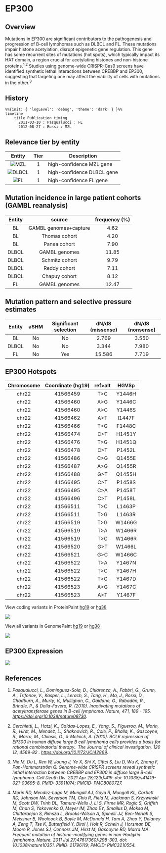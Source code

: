 # EP300

## Overview
Mutations in EP300 are significant contributors to the pathogenesis and progression of B-cell lymphomas such as DLBCL and FL. These mutations impair histone acetylation, disrupt epigenetic gene regulation. This gene has some recurrent sites of mutations (hot spots), which typically impact its HAT domain, a region crucial for acetylating histones and non-histone proteins.<sup>1,2</sup> Studies using genome-wide CRISPR-Cas9 screens have identified synthetic lethal interactions between CREBBP and EP300, suggesting that targeting one may affect the viability of cells with mutations in the other.<sup>3</sup> 

## History

```mermaid
%%{init: { 'logLevel': 'debug', 'theme': 'dark' } }%%
timeline
    title Publication timing
      2011-03-10 : Pasqualucci : FL
      2012-08-27 : Rossi : MZL
```

## Relevance tier by entity

|Entity|Tier|Description                           |
|:------:|:----:|--------------------------------------|
|![MZL](images/icons/MZL_tier1.png)|1|high-confidence MZL gene|
|![DLBCL](images/icons/DLBCL_tier1.png) |1   |high-confidence DLBCL gene            |
|![FL](images/icons/FL_tier1.png)    |1   |high-confidence FL gene               |

## Mutation incidence in large patient cohorts (GAMBL reanalysis)

|Entity|source               |frequency (%)|
|:------:|:---------------------:|:-------------:|
|BL    |GAMBL genomes+capture| 4.62        |
|BL    |Thomas cohort        | 4.20        |
|BL    |Panea cohort         | 7.90        |
|DLBCL |GAMBL genomes        |11.85        |
|DLBCL |Schmitz cohort       | 9.79        |
|DLBCL |Reddy cohort         | 7.11        |
|DLBCL |Chapuy cohort        | 8.12        |
|FL    |GAMBL genomes        |12.47        |

## Mutation pattern and selective pressure estimates

|Entity|aSHM|Significant selection|dN/dS (missense)|dN/dS (nonsense)|
|:------:|:----:|:---------------------:|:----------------:|:----------------:|
|BL    |No  |No                   | 2.769          |3.550           |
|DLBCL |No  |No                   | 3.344          |7.980           |
|FL    |No  |Yes                  |15.586          |7.719           |



## EP300 Hotspots

| Chromosome |Coordinate (hg19) | ref>alt | HGVSp | 
 | :---:| :---: | :--: | :---: |
|chr22|41566459|T>C|Y1446H|
|chr22|41566460|A>G|Y1446C|
|chr22|41566460|A>C|Y1446S|
|chr22|41566462|A>T|I1447F|
|chr22|41566466|T>G|F1448C|
|chr22|41566474|C>T|H1451Y|
|chr22|41566476|T>G|H1451Q|
|chr22|41566478 | C>T | P1452L |
|chr22|41566486|C>G|Q1455E|
|chr22|41566487|A>G|Q1455R|
|chr22|41566488|G>T|Q1455H|
|chr22|41566495|C>T|P1458S|
|chr22|41566495|C>A|P1458T|
|chr22|41566496|C>T|P1458L|
|chr22|41566511|T>C|L1463P|
|chr22|41566511|T>G|L1463R|
|chr22|41566519|T>G|W1466G|
|chr22|41566519|T>A|W1466R|
|chr22|41566519|T>C|W1466R|
|chr22|41566520|G>T|W1466L|
|chr22|41566521|G>C|W1466C|
|chr22| 41566522 | T>A | Y1467N |
|chr22| 41566522 | T>C | Y1467H |
|chr22| 41566522 | T>G | Y1467D |
|chr22| 41566523 | A>G | Y1467C |
|chr22| 41566523 | A>T | Y1467F |

View coding variants in ProteinPaint [hg19](https://morinlab.github.io/LLMPP/GAMBL/EP300_protein.html)  or [hg38](https://morinlab.github.io/LLMPP/GAMBL/EP300_protein_hg38.html)

![](images/proteinpaint/EP300_NM_001429.svg)

View all variants in GenomePaint [hg19](https://morinlab.github.io/LLMPP/GAMBL/EP300.html)  or [hg38](https://morinlab.github.io/LLMPP/GAMBL/EP300_hg38.html)

![](images/proteinpaint/EP300.svg)

## EP300 Expression
![](images/gene_expression/EP300_by_pathology.svg)

## References
1. *Pasqualucci, L., Dominguez-Sola, D., Chiarenza, A., Fabbri, G., Grunn, A., Trifonov, V., Kasper, L., Lerach, S., Tang, H., Ma, J., Rossi, D., Chadburn, A., Murty, V., Mullighan, C., Gaidano, G., Rabadán, R., Brindle, P., & Dalla-Favera, R. (2010). Inactivating mutations of acetyltransferase genes in B-cell lymphoma. Nature, 471, 189 - 195. https://doi.org/10.1038/nature09730.*

2. *Cerchietti, L., Hatzi, K., Caldas-Lopes, E., Yang, S., Figueroa, M., Morin, R., Hirst, M., Mendez, L., Shaknovich, R., Cole, P., Bhalla, K., Gascoyne, R., Marra, M., Chiosis, G., & Melnick, A. (2010). BCL6 repression of EP300 in human diffuse large B cell lymphoma cells provides a basis for rational combinatorial therapy.. The Journal of clinical investigation, 120 12, 4569-82 . https://doi.org/10.1172/JCI42869.* 

3. *Nie M, Du L, Ren W, Joung J, Ye X, Shi X, Ciftci S, Liu D, Wu K, Zhang F, Pan-Hammarström Q. Genome-wide CRISPR screens reveal synthetic lethal interaction between CREBBP and EP300 in diffuse large B-cell lymphoma. Cell Death Dis. 2021 Apr 28;12(5):419. doi: 10.1038/s41419-021-03695-8. PMID: 33911074; PMCID: PMC8080727.*

4. *Morin RD, Mendez-Lago M, Mungall AJ, Goya R, Mungall KL, Corbett RD, Johnson NA, Severson TM, Chiu R, Field M, Jackman S, Krzywinski M, Scott DW, Trinh DL, Tamura-Wells J, Li S, Firme MR, Rogic S, Griffith M, Chan S, Yakovenko O, Meyer IM, Zhao EY, Smailus D, Moksa M, Chittaranjan S, Rimsza L, Brooks-Wilson A, Spinelli JJ, Ben-Neriah S, Meissner B, Woolcock B, Boyle M, McDonald H, Tam A, Zhao Y, Delaney A, Zeng T, Tse K, Butterfield Y, Birol I, Holt R, Schein J, Horsman DE, Moore R, Jones SJ, Connors JM, Hirst M, Gascoyne RD, Marra MA. Frequent mutation of histone-modifying genes in non-Hodgkin lymphoma. Nature. 2011 Jul 27;476(7360):298-303. doi: 10.1038/nature10351. PMID: 21796119; PMCID: PMC3210554.*

<!-- ORIGIN: 21390126 -->
<!-- FL: pasqualucciInactivatingMutationsAcetyltransferase2011a -->
<!-- BL: paneaWholeGenomeLandscape2019 -->
<!-- MZL: rossiCodingGenomeSplenic2012c -->
<!-- DLBCL: pasqualucciInactivatingMutationsAcetyltransferase2011a -->
